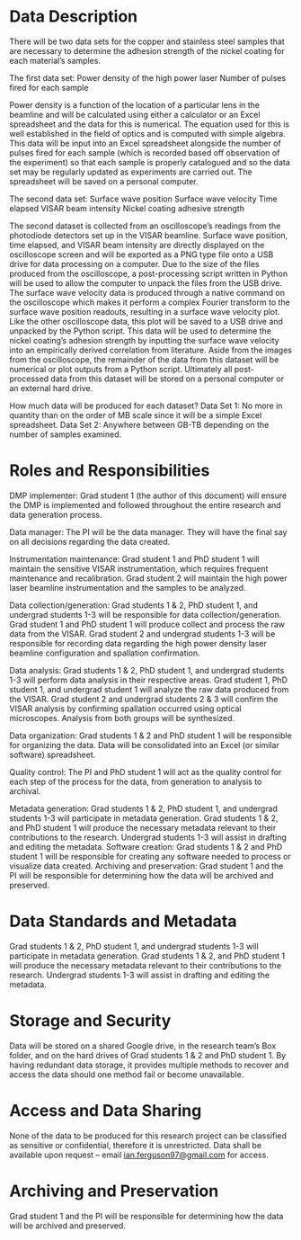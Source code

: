 # Data Description
There will be two data sets for the copper and stainless steel samples that are necessary to determine the adhesion strength of the nickel coating for each material’s samples. 

The first data set:
Power density of the high power laser 
Number of pulses fired for each sample 
	
Power density is a function of the location of a particular lens in the beamline and will be calculated using either a calculator or an Excel spreadsheet and the data for this is numerical. The equation used for this is well established in the field of optics and is computed with simple algebra.  This data will be input into an Excel spreadsheet alongside the number of pulses fired for each sample (which is recorded based off observation of the experiment) so that each sample is properly catalogued and so the data set may be regularly updated as experiments are carried out. The spreadsheet will be saved on a personal computer.

The second data set:
Surface wave position
Surface wave velocity
Time elapsed
VISAR beam intensity
Nickel coating adhesive strength

The second dataset is collected from an oscilloscope’s readings from the photodiode detectors set up in the VISAR beamline. Surface wave position, time elapsed, and VISAR beam intensity are directly displayed on the oscilloscope screen and will be exported as a PNG type file onto a USB drive for data processing on a computer. Due to the size of the files produced from the oscilloscope, a post-processing script written in Python will be used to allow the computer to unpack the files from the USB drive. The surface wave velocity data is produced through a native command on the oscilloscope which makes it perform a complex Fourier transform to the surface wave position readouts, resulting in a surface wave velocity plot. Like the other oscilloscope data, this plot will be saved to a USB drive and unpacked by the Python script. This data will be used to determine the nickel coating’s adhesion strength by inputting the surface wave velocity into an empirically derived correlation from literature. Aside from the images from the oscilloscope, the remainder of the data from this dataset will be numerical or plot outputs from a Python script. Ultimately all post-processed data from this dataset will be stored on a personal computer or an external hard drive.
  
How much data will be produced for each dataset?
Data Set 1: No more in quantity than on the order of MB scale since it will be a simple Excel spreadsheet.
Data Set 2: Anywhere between GB-TB depending on the number of samples examined.

# Roles and Responsibilities
DMP implementer: Grad student 1 (the author of this document) will ensure the DMP is implemented and followed throughout the entire research and data generation process.

Data manager: The PI will be the data manager. They will have the final say on all decisions regarding the data created.

Instrumentation maintenance: Grad student 1 and PhD student 1 will maintain the sensitive VISAR instrumentation, which requires frequent maintenance and recalibration. Grad student 2 will maintain the high power laser beamline instrumentation and the samples to be analyzed.

Data collection/generation: Grad students 1 & 2, PhD student 1, and undergrad students 1-3 will be responsible for data collection/generation. Grad student 1 and PhD student 1 will produce collect and process the raw data from the VISAR. Grad student 2 and undergrad students 1-3 will be responsible for recording data regarding the high power density laser beamline configuration and spallation confirmation.

Data analysis: Grad students 1 & 2, PhD student 1, and undergrad students 1-3 will perform data analysis in their respective areas. Grad student 1, PhD student 1, and undergrad student 1 will analyze the raw data produced from the VISAR. Grad student 2 and undergrad students 2 & 3 will confirm the VISAR analysis by confirming spallation occurred using optical microscopes. Analysis from both groups will be synthesized.

Data organization: Grad students 1 & 2 and PhD student 1 will be responsible for organizing the data. Data will be consolidated into an Excel (or similar software) spreadsheet. 

Quality control: The PI and PhD student 1 will act as the quality control for each step of the process for the data, from generation to analysis to archival. 

Metadata generation: Grad students 1 & 2, PhD student 1, and undergrad students 1-3 will participate in metadata generation. Grad students 1 & 2, and PhD student 1 will produce the necessary metadata relevant to their contributions to the research. Undergrad students 1-3 will assist in drafting and editing the metadata.
Software creation: Grad students 1 & 2 and PhD student 1 will be responsible for creating any software needed to process or visualize data created. 
Archiving and preservation: Grad student 1 and the PI will be responsible for determining how the data will be archived and preserved.

# Data Standards and Metadata
Grad students 1 & 2, PhD student 1, and undergrad students 1-3 will participate in metadata generation. Grad students 1 & 2, and PhD student 1 will produce the necessary metadata relevant to their contributions to the research. Undergrad students 1-3 will assist in drafting and editing the metadata.
# Storage and Security
Data will be stored on a shared Google drive, in the research team’s Box folder, and on the hard drives of Grad students 1 & 2 and PhD student 1. By having redundant data storage, it provides multiple methods to recover and access the data should one method fail or become unavailable.
# Access and Data Sharing
None of the data to be produced for this research project can be classified as sensitive or confidential, therefore it is unrestricted. Data shall be available upon request – email ian.ferguson97@gmail.com for access.
# Archiving and Preservation
Grad student 1 and the PI will be responsible for determining how the data will be archived and preserved.
